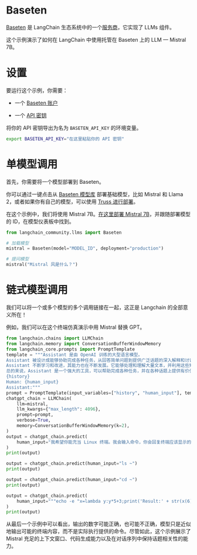 # Baseten

[Baseten](https://baseten.co) 是 LangChain 生态系统中的一个[服务商](/docs/integrations/providers/baseten)，它实现了 LLMs 组件。

这个示例演示了如何在 LangChain 中使用托管在 Baseten 上的 LLM — Mistral 7B。

# 设置

要运行这个示例，你需要：

* 一个 [Baseten 账户](https://baseten.co)

* 一个 [API 密钥](https://docs.baseten.co/observability/api-keys)

将你的 API 密钥导出为名为 `BASETEN_API_KEY` 的环境变量。

```sh
export BASETEN_API_KEY="在这里粘贴你的 API 密钥"
```

# 单模型调用

首先，你需要将一个模型部署到 Baseten。

你可以通过一键点击从 [Baseten 模型库](https://app.baseten.co/explore/) 部署基础模型，比如 Mistral 和 Llama 2，或者如果你有自己的模型，可以使用 [Truss 进行部署](https://truss.baseten.co/welcome)。

在这个示例中，我们将使用 Mistral 7B。[在这里部署 Mistral 7B](https://app.baseten.co/explore/mistral_7b_instruct)，并跟随部署模型的 ID，在模型仪表板中找到。

```python
from langchain_community.llms import Baseten
```

```python
# 加载模型
mistral = Baseten(model="MODEL_ID", deployment="production")
```

```python
# 提问模型
mistral("Mistral 风是什么？")
```

# 链式模型调用

我们可以将一个或多个模型的多个调用链接在一起，这正是 Langchain 的全部意义所在！

例如，我们可以在这个终端仿真演示中用 Mistral 替换 GPT。

```python
from langchain.chains import LLMChain
from langchain.memory import ConversationBufferWindowMemory
from langchain_core.prompts import PromptTemplate
template = """Assistant 是由 OpenAI 训练的大型语言模型。
Assistant 被设计成能够协助完成各种任务，从回答简单问题到提供广泛话题的深入解释和讨论。作为一个语言模型，Assistant 能够根据接收到的输入生成类似人类的文本，使其能够进行自然对话并提供连贯和相关的回复。
Assistant 不断学习和改进，其能力也在不断发展。它能够处理和理解大量文本，并利用这些知识对各种问题提供准确和丰富的回答。此外，Assistant 能够根据接收到的输入生成自己的文本，使其能够进行讨论并对各种话题进行解释和描述。
总的来说，Assistant 是一个强大的工具，可以帮助完成各种任务，并在各种话题上提供有价值的见解和信息。无论你需要帮助解决特定问题，还是只是想就某个特定话题进行对话，Assistant 都在这里提供帮助。
{history}
Human: {human_input}
Assistant:"""
prompt = PromptTemplate(input_variables=["history", "human_input"], template=template)
chatgpt_chain = LLMChain(
    llm=mistral,
    llm_kwargs={"max_length": 4096},
    prompt=prompt,
    verbose=True,
    memory=ConversationBufferWindowMemory(k=2),
)
output = chatgpt_chain.predict(
    human_input="我希望你能充当 Linux 终端。我会输入命令，你会回复终端应该显示的内容。我希望你只在一个独特的代码块内回复终端输出，不要写解释。除非我指示你这样做，不要输入命令。当我需要用英文告诉你一些事情时，我会用花括号括起来 {就像这样}。我的第一个命令是 pwd。"
)
print(output)
```

```python
output = chatgpt_chain.predict(human_input="ls ~")
print(output)
```

```python
output = chatgpt_chain.predict(human_input="cd ~")
print(output)
```

```python
output = chatgpt_chain.predict(
    human_input="""echo -e "x=lambda y:y*5+3;print('Result:' + str(x(6)))" > run.py && python3 run.py"""
)
print(output)
```

从最后一个示例中可以看出，输出的数字可能正确，也可能不正确，模型只是近似地输出可能的终端内容，而不是实际执行提供的命令。尽管如此，这个示例展示了 Mistral 充足的上下文窗口、代码生成能力以及在对话序列中保持话题相关性的能力。